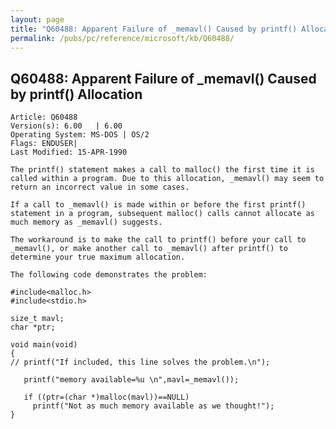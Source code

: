 ```yaml
---
layout: page
title: "Q60488: Apparent Failure of _memavl() Caused by printf() Allocation"
permalink: /pubs/pc/reference/microsoft/kb/Q60488/
---
```


## Q60488: Apparent Failure of _memavl() Caused by printf() Allocation

	Article: Q60488
	Version(s): 6.00   | 6.00
	Operating System: MS-DOS | OS/2
	Flags: ENDUSER|
	Last Modified: 15-APR-1990
	
	The printf() statement makes a call to malloc() the first time it is
	called within a program. Due to this allocation, _memavl() may seem to
	return an incorrect value in some cases.
	
	If a call to _memavl() is made within or before the first printf()
	statement in a program, subsequent malloc() calls cannot allocate as
	much memory as _memavl() suggests.
	
	The workaround is to make the call to printf() before your call to
	_memavl(), or make another call to _memavl() after printf() to
	determine your true maximum allocation.
	
	The following code demonstrates the problem:
	
	#include<malloc.h>
	#include<stdio.h>
	
	size_t mavl;
	char *ptr;
	
	void main(void)
	{
	// printf("If included, this line solves the problem.\n");
	
	   printf("memory available=%u \n",mavl=_memavl());
	
	   if ((ptr=(char *)malloc(mavl))==NULL)
	     printf("Not as much memory available as we thought!");
	}
